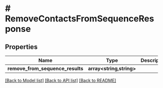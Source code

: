 # # RemoveContactsFromSequenceResponse

## Properties

Name | Type | Description | Notes
------------ | ------------- | ------------- | -------------
**remove_from_sequence_results** | **array<string,string>** |  | [optional]

[[Back to Model list]](../../README.md#models) [[Back to API list]](../../README.md#endpoints) [[Back to README]](../../README.md)
